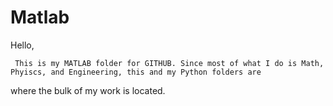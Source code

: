 # Matlab

Hello, 

     This is my MATLAB folder for GITHUB. Since most of what I do is Math, Phyiscs, and Engineering, this and my Python folders are 
where the bulk of my work is located. 

